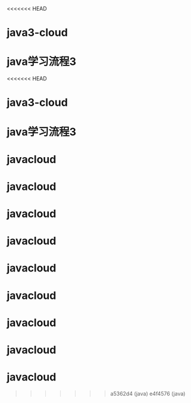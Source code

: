 <<<<<<< HEAD
# java3-cloud
java学习流程3
=======
<<<<<<< HEAD
# java3-cloud
java学习流程3
=======
# javacloud
# javacloud
# javacloud
# javacloud
# javacloud
# javacloud
# javacloud
# javacloud
# javacloud
>>>>>>> a5362d4 (java)
>>>>>>> e4f4576 (java)

